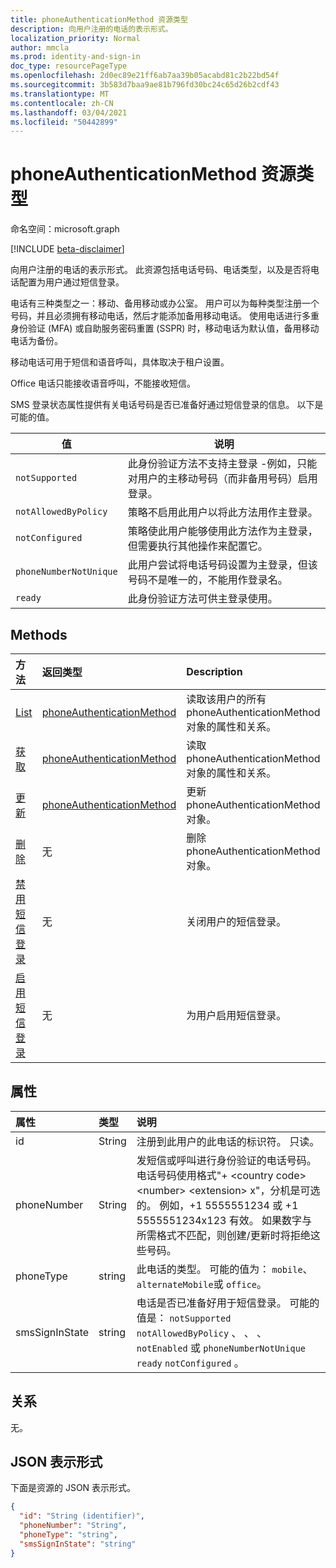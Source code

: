 ```yaml
---
title: phoneAuthenticationMethod 资源类型
description: 向用户注册的电话的表示形式。
localization_priority: Normal
author: mmcla
ms.prod: identity-and-sign-in
doc_type: resourcePageType
ms.openlocfilehash: 2d0ec89e21ff6ab7aa39b05acabd81c2b22bd54f
ms.sourcegitcommit: 3b583d7baa9ae81b796fd30bc24c65d26b2cdf43
ms.translationtype: MT
ms.contentlocale: zh-CN
ms.lasthandoff: 03/04/2021
ms.locfileid: "50442899"
---
```

# <a name="phoneauthenticationmethod-resource-type"></a>phoneAuthenticationMethod 资源类型

命名空间：microsoft.graph

[!INCLUDE [beta-disclaimer](../../includes/beta-disclaimer.md)]

向用户注册的电话的表示形式。 此资源包括电话号码、电话类型，以及是否将电话配置为用户通过短信登录。

电话有三种类型之一：移动、备用移动或办公室。 用户可以为每种类型注册一个号码，并且必须拥有移动电话，然后才能添加备用移动电话。 使用电话进行多重身份验证 (MFA) 或自助服务密码重置 (SSPR) 时，移动电话为默认值，备用移动电话为备份。 

移动电话可用于短信和语音呼叫，具体取决于租户设置。

Office 电话只能接收语音呼叫，不能接收短信。

SMS 登录状态属性提供有关电话号码是否已准备好通过短信登录的信息。 以下是可能的值。

|值|说明|
|--------|-----------|
|`notSupported`|此身份验证方法不支持主登录 -例如，只能对用户的主移动号码（而非备用号码）启用登录。|
|`notAllowedByPolicy`|策略不启用此用户以将此方法用作主登录。|
|`notConfigured`|策略使此用户能够使用此方法作为主登录，但需要执行其他操作来配置它。|
|`phoneNumberNotUnique`|此用户尝试将电话号码设置为主登录，但该号码不是唯一的，不能用作登录名。|
|`ready`|此身份验证方法可供主登录使用。|

## <a name="methods"></a>Methods

| 方法       | 返回类型 | Description |
|:-------------|:------------|:------------|
| [List](../api/Authentication-list-phonemethods.md) | [phoneAuthenticationMethod](phoneauthenticationmethod.md) | 读取该用户的所有 phoneAuthenticationMethod 对象的属性和关系。 |
| [获取](../api/phoneauthenticationmethod-get.md) | [phoneAuthenticationMethod](phoneauthenticationmethod.md) | 读取 phoneAuthenticationMethod 对象的属性和关系。 |
| [更新](../api/phoneauthenticationmethod-update.md) | [phoneAuthenticationMethod](phoneauthenticationmethod.md) | 更新 phoneAuthenticationMethod 对象。 |
| [删除](../api/phoneauthenticationmethod-delete.md) | 无 | 删除 phoneAuthenticationMethod 对象。 |
|[禁用短信登录](../api/phoneauthenticationmethod-disablesmssignin.md)|无|关闭用户的短信登录。|
|[启用短信登录](../api/phoneauthenticationmethod-enablesmssignin.md)|无|为用户启用短信登录。|

## <a name="properties"></a>属性

| 属性     | 类型        | 说明 |
|:-------------|:------------|:------------|
|id|String| 注册到此用户的此电话的标识符。 只读。|
|phoneNumber|String|发短信或呼叫进行身份验证的电话号码。 电话号码使用格式"+ \<country code\> \<number\> \<extension\> x"，分机是可选的。 例如，+1 5555551234 或 +1 5555551234x123 有效。 如果数字与所需格式不匹配，则创建/更新时将拒绝这些号码。 |
|phoneType|string|此电话的类型。 可能的值为： `mobile`、 `alternateMobile`或 `office`。|
|smsSignInState|string|电话是否已准备好用于短信登录。 可能的值是： `notSupported` `notAllowedByPolicy` 、 、 、 `notEnabled` 或 `phoneNumberNotUnique` `ready` `notConfigured` 。|

## <a name="relationships"></a>关系

无。

## <a name="json-representation"></a>JSON 表示形式

下面是资源的 JSON 表示形式。

<!-- {
  "blockType": "resource",
  "optionalProperties": [

  ],
  "@odata.type": "microsoft.graph.phoneAuthenticationMethod",
  "keyProperty": "id"
}-->

```json
{
  "id": "String (identifier)",
  "phoneNumber": "String",
  "phoneType": "string",
  "smsSignInState": "string"
}
```

<!-- uuid: 16cd6b66-4b1a-43a1-adaf-3a886856ed98
2019-02-04 14:57:30 UTC -->
<!-- {
  "type": "#page.annotation",
  "description": "phoneAuthenticationMethod resource",
  "keywords": "",
  "section": "documentation",
  "tocPath": ""
}-->


